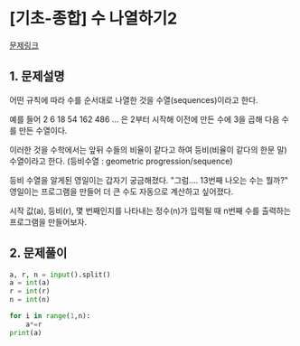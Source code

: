 # [기초-종합] 수 나열하기2

[문제링크](https://codeup.kr/problem.php?id=6089)



## 1. 문제설명

어떤 규칙에 따라 수를 순서대로 나열한 것을 수열(sequences)이라고 한다.

예를 들어
2 6 18 54 162 486 ... 은
2부터 시작해 이전에 만든 수에 3을 곱해 다음 수를 만든 수열이다.

이러한 것을 수학에서는 앞뒤 수들의 비율이 같다고 하여
등비(비율이 같다의 한문 말) 수열이라고 한다. (등비수열 : geometric progression/sequence)

등비 수열을 알게된 영일이는 갑자기 궁금해졌다.
"그럼.... 13번째 나오는 수는 뭘까?"
영일이는 프로그램을 만들어 더 큰 수도 자동으로 계산하고 싶어졌다.

시작 값(a), 등비(r), 몇 번째인지를 나타내는 정수(n)가 입력될 때
n번째 수를 출력하는 프로그램을 만들어보자.




## 2. 문제풀이

```python
a, r, n = input().split()
a = int(a)
r = int(r)
n = int(n)

for i in range(1,n):
    a*=r
print(a)
```


